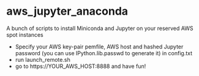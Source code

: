 # aws_jupyter_anaconda
A bunch of scripts to install Miniconda and Jupyter on your reserved AWS spot instances

 - Specify your AWS key-pair pemfile, AWS host and hashed Jupyter password (you can use IPython.lib.passwd to generate it) in config.txt
 - run launch_remote.sh
 - go to https://YOUR_AWS_HOST:8888 and have fun!
 

